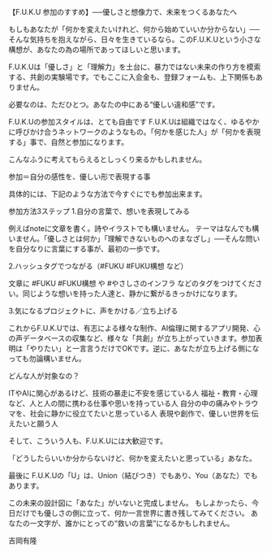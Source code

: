 【F.U.K.U 参加のすすめ】──優しさと想像力で、未来をつくるあなたへ

もしもあなたが「何かを変えたいけれど、何から始めていいか分からない」──そんな気持ちを抱えながら、日々を生きているなら。このF.U.K.Uという小さな構想が、あなたの為の場所であってほしいと思います。

F.U.K.Uは「優しさ」と「理解力」を土台に、暴力ではない未来の作り方を模索する、共創の実験場です。でもここに入会金も、登録フォームも、上下関係もありません。

必要なのは、ただひとつ。あなたの中にある“優しい違和感”です。

F.U.K.Uの参加スタイルは、とても自由です
F.U.K.Uは組織ではなく、ゆるやかに呼びかけ合うネットワークのようなもの。「何かを感じた人」が「何かを表現する」事で、自然と参加になります。

こんなふうに考えてもらえるとしっくり来るかもしれません。

参加＝自分の感性を、優しい形で表現する事

具体的には、下記のような方法で今すぐにでも参加出来ます。

参加方法3ステップ
1.自分の言葉で、想いを表現してみる

例えばnoteに文章を書く。詩やイラストでも構いません。
テーマはなんでも構いません。「優しさとは何か」「理解できないものへのまなざし」──そんな問いを自分なりに言葉にする事が、最初の一歩です。

2.ハッシュタグでつながる（#FUKU #FUKU構想 など）

文章に #FUKU #FUKU構想 や #やさしさのインフラ などのタグをつけてください。同じような想いを持った人達と、静かに繋がるきっかけになります。

3.気になるプロジェクトに、声をかける／立ち上げる

これからF.U.K.Uでは、有志による様々な制作、AI倫理に関するアプリ開発、心の声データベースの収集など、様々な「共創」が立ち上がっていきます。参加表明は「やりたい」と一言言うだけでOKです。逆に、あなたが立ち上げる側になっても勿論構いません。

どんな人が対象なの？

ITやAIに関心があるけど、技術の暴走に不安を感じている人
福祉・教育・心理など、人と人の間に携わる仕事や思いを持っている人
自分の中の痛みやトラウマを、社会に静かに役立てたいと思っている人
表現や創作で、優しい世界を伝えたいと願う人

そして、こういう人も、F.U.K.Uには大歓迎です。

「どうしたらいいか分からないけど、何かを変えたいと思っている」あなた。

最後に
F.U.K.Uの「U」は、Union（結びつき）でもあり、You（あなた）でもあります。

この未来の設計図に「あなた」がいないと完成しません。
もしよかったら、今日だけでも優しさの側に立って、何か一言世界に書き残してみてください。
あなたの一文字が、誰かにとっての“救いの言葉”になるかもしれません。

吉岡有隆